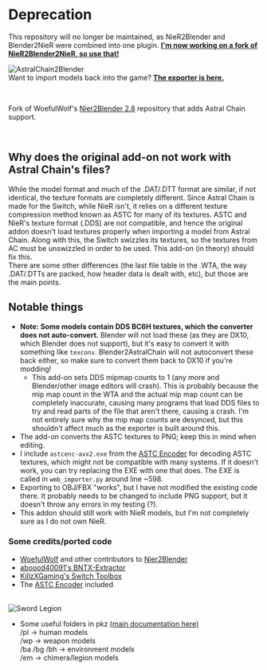 # Deprecation
This repository will no longer be maintained, as NieR2Blender and Blender2NieR were combined into one plugin. **[I'm now working on a fork of NieR2Blender2NieR, so use that!](https://github.com/cabalex/NieR2Blender2NieR/)**

![AstralChain2Blender](https://user-images.githubusercontent.com/31020729/113838468-a31b2400-9743-11eb-854a-b348fadf3963.png)
<br>
Want to import models back into the game? **[The exporter is here.](https://github.com/cabalex/Blender2NieR)**

<br>

Fork of WoefulWolf's [Nier2Blender 2.8](https://github.com/WoefulWolf/NieR2Blender_2_8) repository that adds Astral Chain support.

<br>

## Why does the original add-on not work with Astral Chain's files?
While the model format and much of the .DAT/.DTT format are similar, if not identical, the texture formats are completely different. Since Astral Chain is made for the Switch, while NieR isn't, it relies on a different texture compression method known as ASTC for many of its textures. ASTC and NieR's texture format (.DDS) are not compatible, and hence the original addon doesn't load textures properly when importing a model from Astral Chain. Along with this, the Switch swizzles its textures, so the textures from AC must be unswizzled in order to be used. This add-on (in theory) should fix this.
<br>
There are some other differences (the last file table in the .WTA, the way .DAT/.DTTs are packed, how header data is dealt with, etc), but those are the main points.
<br>


## Notable things
* **Note: Some models contain DDS BC6H textures, which the converter does not auto-convert.** Blender will not load these (as they are DX10, which Blender does not support), but it's easy to convert it with something like `texconv`. Blender2AstralChain will not autoconvert these back either, so make sure to convert them back to DX10 if you're modding!
  * This add-on sets DDS mipmap counts to 1 (any more and Blender/other image editors will crash). This is probably because the mip map count in the WTA and the actual mip map count can be completely inaccurate, causing many programs that load DDS files to try and read parts of the file that aren't there, causing a crash. I'm not entirely sure why the mip map counts are desynced, but this shouldn't affect much as the exporter is built around this.
* The add-on converts the ASTC textures to PNG; keep this in mind when editing.
* I include `astcenc-avx2.exe` from the [ASTC Encoder](https://github.com/ARM-software/astc-encoder) for decoding ASTC textures, which might not be compatible with many systems. If it doesn't work, you can try replacing the EXE with one that does. The EXE is called in `wmb_importer.py` around line ~598.
* Exporting to OBJ/FBX "works", but I have not modified the existing code there. It probably needs to be changed to include PNG support, but it doesn't throw any errors in my testing (?).
* This addon should still work with NieR models, but I'm not completely sure as I do not own NieR.

### Some credits/ported code
* [WoefulWolf](https://github.com/WoefulWolf) and other contributors to [Nier2Blender](https://github.com/WoefulWolf/NieR2Blender_2_8)
* [aboood40091's BNTX-Extractor](https://github.com/aboood40091/BNTX-Extractor)
* [KillzXGaming's Switch Toolbox](https://github.com/KillzXGaming/Switch-Toolbox)
* The [ASTC Encoder](https://github.com/ARM-software/astc-encoder) included

<br>![Sword Legion](https://user-images.githubusercontent.com/31020729/113498031-19a6f000-94be-11eb-9092-45f519d64c57.png)

* Some useful folders in pkz [(main documentation here)](https://docs.google.com/spreadsheets/d/1qTOnFUdTfPtXfizpqoj2IbcLhTCJWRiF9MI3N8wiP3U/edit?usp=sharing)<br>
    /pl -> human models<br>
    /wp -> weapon models<br>
    /ba /bg /bh -> environment models<br>
    /em -> chimera/legion models<br>
